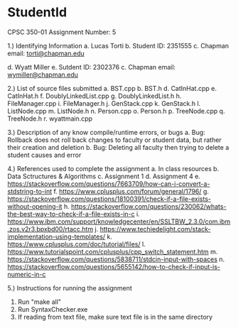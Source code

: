 # StudentId
CPSC 350-01
Assignment Number: 5

1.) Identifying Information
a. Lucas Torti
b. Student ID: 2351555
c. Chapman email: torti@chapman.edu

d. Wyatt Miller 
e. Sutdent ID: 2302376 
c. Chapman email: wymiller@chapman.edu

2.) List of source files submitted
a. BST.cpp
b. BST.h
d. CatInHat.cpp
e. CatInHat.h
f. DoublyLinkedList.cpp
g. DoublyLinkedList.h
h. FileManager.cpp
i. FileManager.h
j. GenStack.cpp
k. GenStack.h
l. ListNode.cpp
m. ListNode.h
n. Person.cpp
o. Person.h
p. TreeNode.cpp
q. TreeNode.h
r. wyattmain.cpp


3.) Description of any know compile/runtime errors, or bugs
a. Bug: Rollback does not roll back changes to faculty or student data, but rather their creation and deletion
b. Bug: Deleting all faculty then trying to delete a student causes and error

4.) References used to complete the assignment
a. In class resources
b. Data Sctructures & Algorithms
c. Assignment 1
d. Assignment 4
e. https://stackoverflow.com/questions/7663709/how-can-i-convert-a-stdstring-to-int
f. https://www.cplusplus.com/forum/general/1796/
g. https://stackoverflow.com/questions/18100391/check-if-a-file-exists-without-opening-it
h. https://stackoverflow.com/questions/230062/whats-the-best-way-to-check-if-a-file-exists-in-c
i. https://www.ibm.com/support/knowledgecenter/en/SSLTBW_2.3.0/com.ibm.zos.v2r3.bpxbd00/rtacc.htm
j. https://www.techiedelight.com/stack-implementation-using-templates/
k. https://www.cplusplus.com/doc/tutorial/files/
l. https://www.tutorialspoint.com/cplusplus/cpp_switch_statement.htm
m. https://stackoverflow.com/questions/5838711/stdcin-input-with-spaces
n. https://stackoverflow.com/questions/5655142/how-to-check-if-input-is-numeric-in-c


5.) Instructions for running the assignment
1. Run "make all"
2. Run SyntaxChecker.exe
3. If reading from text file, make sure text file is in the same directory
